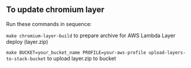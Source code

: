 ## To update chromium layer
Run these commands in sequence:

`make chromium-layer-build` to prepare archive for AWS Lambda Layer deploy (layer.zip)

`make BUCKET=your_bucket_name PROFILE=your-aws-profile upload-layers-to-stack-bucket` to upload layer.zip to bucket